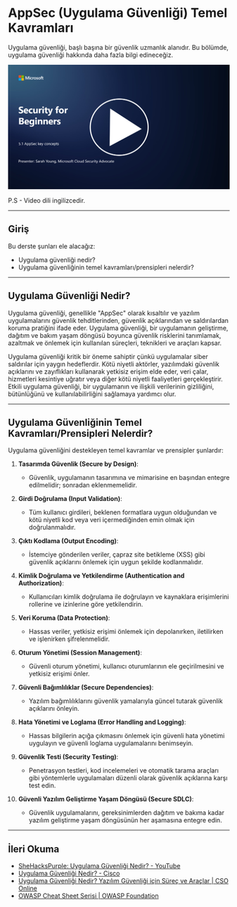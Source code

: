 # AppSec (Uygulama Güvenliği) Temel Kavramları

Uygulama güvenliği, başlı başına bir güvenlik uzmanlık alanıdır. Bu bölümde, uygulama güvenliği hakkında daha fazla bilgi edineceğiz.

[![Videoyu İzle](images/5-1_placeholder.png)](https://learn-video.azurefd.net/vod/player?id=d81dc210-ee8a-445a-aee0-aaf8a2b37af2)

P.S - Video dili ingilizcedir.

---

## Giriş

Bu derste şunları ele alacağız:

- Uygulama güvenliği nedir?  
- Uygulama güvenliğinin temel kavramları/prensipleri nelerdir?  

---

## Uygulama Güvenliği Nedir?

Uygulama güvenliği, genellikle "AppSec" olarak kısaltılır ve yazılım uygulamalarını güvenlik tehditlerinden, güvenlik açıklarından ve saldırılardan koruma pratiğini ifade eder. Uygulama güvenliği, bir uygulamanın geliştirme, dağıtım ve bakım yaşam döngüsü boyunca güvenlik risklerini tanımlamak, azaltmak ve önlemek için kullanılan süreçleri, teknikleri ve araçları kapsar.

Uygulama güvenliği kritik bir öneme sahiptir çünkü uygulamalar siber saldırılar için yaygın hedeflerdir. Kötü niyetli aktörler, yazılımdaki güvenlik açıklarını ve zayıflıkları kullanarak yetkisiz erişim elde eder, veri çalar, hizmetleri kesintiye uğratır veya diğer kötü niyetli faaliyetleri gerçekleştirir. Etkili uygulama güvenliği, bir uygulamanın ve ilişkili verilerinin gizliliğini, bütünlüğünü ve kullanılabilirliğini sağlamaya yardımcı olur.

---

## Uygulama Güvenliğinin Temel Kavramları/Prensipleri Nelerdir?

Uygulama güvenliğini destekleyen temel kavramlar ve prensipler şunlardır:

1. **Tasarımda Güvenlik (Secure by Design)**:  
   - Güvenlik, uygulamanın tasarımına ve mimarisine en başından entegre edilmelidir; sonradan eklenmemelidir.

2. **Girdi Doğrulama (Input Validation)**:  
   - Tüm kullanıcı girdileri, beklenen formatlara uygun olduğundan ve kötü niyetli kod veya veri içermediğinden emin olmak için doğrulanmalıdır.

3. **Çıktı Kodlama (Output Encoding)**:  
   - İstemciye gönderilen veriler, çapraz site betikleme (XSS) gibi güvenlik açıklarını önlemek için uygun şekilde kodlanmalıdır.

4. **Kimlik Doğrulama ve Yetkilendirme (Authentication and Authorization)**:  
   - Kullanıcıları kimlik doğrulama ile doğrulayın ve kaynaklara erişimlerini rollerine ve izinlerine göre yetkilendirin.

5. **Veri Koruma (Data Protection)**:  
   - Hassas veriler, yetkisiz erişimi önlemek için depolanırken, iletilirken ve işlenirken şifrelenmelidir.

6. **Oturum Yönetimi (Session Management)**:  
   - Güvenli oturum yönetimi, kullanıcı oturumlarının ele geçirilmesini ve yetkisiz erişimi önler.

7. **Güvenli Bağımlılıklar (Secure Dependencies)**:  
   - Yazılım bağımlılıklarını güvenlik yamalarıyla güncel tutarak güvenlik açıklarını önleyin.

8. **Hata Yönetimi ve Loglama (Error Handling and Logging)**:  
   - Hassas bilgilerin açığa çıkmasını önlemek için güvenli hata yönetimi uygulayın ve güvenli loglama uygulamalarını benimseyin.

9. **Güvenlik Testi (Security Testing)**:  
   - Penetrasyon testleri, kod incelemeleri ve otomatik tarama araçları gibi yöntemlerle uygulamaları düzenli olarak güvenlik açıklarına karşı test edin.

10. **Güvenli Yazılım Geliştirme Yaşam Döngüsü (Secure SDLC)**:  
    - Güvenlik uygulamalarını, gereksinimlerden dağıtım ve bakıma kadar yazılım geliştirme yaşam döngüsünün her aşamasına entegre edin.

---

## İleri Okuma

- [SheHacksPurple: Uygulama Güvenliği Nedir? - YouTube](https://www.youtube.com/watch?v=eNmccQNzSSY)  
- [Uygulama Güvenliği Nedir? - Cisco](https://www.cisco.com/c/en/us/solutions/security/application-first-security/what-is-application-security.html#~how-does-it-work)  
- [Uygulama Güvenliği Nedir? Yazılım Güvenliği için Süreç ve Araçlar | CSO Online](https://www.csoonline.com/article/566471/what-is-application-security-a-process-and-tools-for-securing-software.html)  
- [OWASP Cheat Sheet Serisi | OWASP Foundation](https://owasp.org/www-project-cheat-sheets/)
